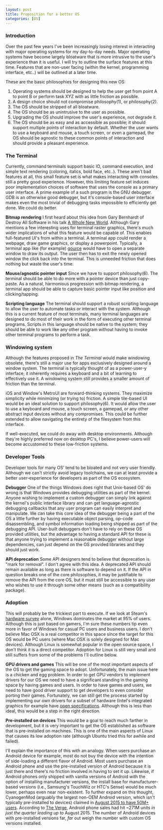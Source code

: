```yaml
---
layout: post
title: Proposition for a better OS
categories: [OS]
---
```


### Introduction
Over the past few years I've been increasingly losing interest in interacting with major operating systems for my day-to-day needs. Major operating systems have become largely bloatware that is more intrusive to the user's experience than it is useful. I will try to outline the surface features at this time. Features that are non-user facing (within the kernel, programming interface, etc..) will be outlined at a later time.

These are the basic philosophies for designing this new OS:
 1. Operating systems should be designed to help the user get from point A to point B or perform task XYZ with as little friction as possible.
 2. A design choice should not compromise philosophy(1), or philosophy(2).
 3. The OS should be stripped of all bloatware.
 4. The OS should be as unintrusive to the user as possible.
 5. Upgrading the OS should improve the user's experience, not degrade it.
 6. The OS should be as easy and as accessible as possible; it should support multiple points of interaction by default. Whether the user wants to use a keyboard and mouse, a touch screen, or even a gamepad, the OS should be agnostic to these common points of interaction and should provide a pleasant experience.

### The Terminal
Currently, command terminals support basic IO, command execution, and simple text rendering (coloring, italics, bold face, etc..). These aren't bad features at all, this small feature set is what makes interacting with consoles still a pretty good experience. However, this limiting feature set induces poor implementation choices of software that uses the console as a primary user interface. A prime example of a such program is the GNU debugger. GDB is an otherwise good debugger, but it's console-based user interface makes even the most trivial of debugging tasks impossible to efficiently get done. We could do better.

**Bitmap rendering**
I first heard about this idea from Gary Bernhardt of Destroy All Software in his talk [A Whole New World](https://www.destroyallsoftware.com/talks/a-whole-new-world). Although Gary mentions a few interesting uses for terminal raster graphics, there's much wider implications of what this feature would be capable of. This enables full-featured UI's from within a terminal. A terminal app could render a webpage, draw game graphics, or display a powerpoint. Typically, a terminal app like (for example) [gource](http://gource.io/) would have to open a separate window to draw its output. The user then has to exit the newly opened window the click back into the terminal. This is unneeded friction that does nothing but waste the user's time.

**Mouse/agnostic pointer input**
Since we have to support philosophy(6). The terminal should be able to do more with a pointer device than just copy-paste. As a natural, harmonious progression with bitmap rendering, a terminal app should be able to capture basic pointer input like position and clicking/tapping.

**Scripting language**
The terminal should support a robust scripting language to allow the user to automate tasks or interact with the system. Although this is a current feature of most terminals, many terminal languages are designed to do most of their work in the form of executing other terminal programs. Scripts in this language should be native to the system; they should be able to work like any other program without having to invoke other terminal programs to perform a task.

### Windowing system
Although the features proposed in *The Terminal* would make windowing obsolete, there's still a major use for apps exclusively designed around a window system. The terminal is typically thought of as a power-user-y interface; it inherently requires a keyboard and a bit of learning to effectively use it. A windowing system still provides a smaller amount of friction than the terminal.

iOS and Window's MetroUI are forward-thinking systems. They maximize simplicity while minimizing (or trying to) friction. A simple tile-based UI would be an ideal solution to support philosophy(6). It would allow the user to use a keyboard and mouse, a touch screen, a gamepad, or any other abstract input devices without any compromises. This could be further extended to allow navigating the entirety of the filesystem from this interface.

If well-executed, we could do away with desktop environments. Although they're highly preferred now on desktop PC's, I believe power-users will become accustomed to these low-friction systems.

### Developer Tools
Developer tools for many OS' tend to be bloated and not very user friendly. Although we can't strictly avoid legacy toolchains, we can at least provide a better user-experience for developers as part of the OS ecosystem.

**Debugger**
One of the things Windows does right that Unix-based OS' do wrong is that Windows provides debugging utilities as part of the kernel. Anyone wishing to implement a custom debugger can simply link against the kernel's public interface library and can get language-agnostic debugging callbacks that any user program can easily interpret and manipulate. We can take this core idea of the debugger being a part of the OS a little further by having executable object parsing, op-code disassembling, and symbol information loading being shipped as part of the debugging API. User-built debuggers don't have to rely on these OS provided utilities, but the advantage to having a standard API for these is that anyone trying to implement a reasonable debugger without large dependencies, can just depend on the OS provided libraries and they should just work.

**API deprecation**
Some API designers tend to believe that deprecation is "mark for removal". I don't agree with this idea. A deprecated API should remain available as long as there is software to depend on it. If the API in question breaks one of the core philosophies, it may be justifiable to remove the API from the core OS, but it must still be accessible to any user who wishes to use it through some other means (such as a compatibility package).

### Adoption
This will probably be the trickiest part to execute. If we look at Steam's [hardware survey](http://store.steampowered.com/hwsurvey) alone, Windows dominates the market at 95% of users. Although this is just based on gamers, I'm sure these numbers tip even more in favor of Windows for casual PC users and business users. I don't believe Mac OSX is a real competitor in this space since the target for this OS would be PC users (where Mac OSX is solely designed for Mac devices). Although Linux is somewhat popular in the open source space, I don't think it is a direct competitor. Adoption for Linux is still very small and still suffers from some of the problems I'll outline below.

**GPU drivers and games**
This will be one of the most important aspects of the OS to get the gaming space to adopt. Unfortunately, the main issue here is a chicken and egg problem. In order to get GPU vendors to implement drivers for our OS we need to have a significant standing in the gaming space by having games and users. In order to have games and users, we need to have good driver support to get developers to even consider porting their games. Fortunately, we can still get the process started by implementing our own drivers for a subset of hardware (Intel's integrated graphics for example have [open specifications](https://www.x.org/docs/intel/). Although this is less than ideal, this would be a step in the right direction.

**Pre-installed on devices**
This would be a goal to reach much farther in development, but it is very important to get the OS established as software that is pre-installed on machines. This is one of the main aspects of Linux that causes its low adoption rate (although Ubuntu tried this for awhile and failed).

I'll explain the importance of this with an analogy. When users purchase an Android device for example, most do not buy the device with the intention of side-loading a different flavor of Android. Most users purchase an Android phone and use the pre-installed version of Android because it is just there and there's no friction involved in having to set it up. Likewise, if Android phones only shipped with vanilla versions of Android with the option of installing manufacturer versions, the install base for manufacturer-based versions (i.e., Samsung's TouchWiz or HTC's Sense) would be much lower, perhaps even near non-existent. To further expand on this thought, CyanogenMod (arguably the largest non-OEM Android version, which isn't typically pre-installed to devices) claimed in [August 2015 to have 50M+ users](https://www.instagram.com/p/6IUuRVNH_b/). According to [The Verge](http://www.theverge.com/2015/8/20/9181269/gartner-q2-2015-smartphone-sales), Android phone sales had hit ~271M units _in just the quarter leading up to_ August 2015. The number of Android devices with pre-installed versions far, _far_ out weigh the number with custom OS versions installed. 
